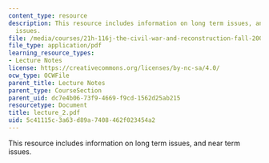 ```yaml
---
content_type: resource
description: This resource includes information on long term issues, and near term
  issues.
file: /media/courses/21h-116j-the-civil-war-and-reconstruction-fall-2005/5c41115c3a63d89a7408462f023454a2_lecture_2.pdf
file_type: application/pdf
learning_resource_types:
- Lecture Notes
license: https://creativecommons.org/licenses/by-nc-sa/4.0/
ocw_type: OCWFile
parent_title: Lecture Notes
parent_type: CourseSection
parent_uid: dc7e4b06-73f9-4669-f9cd-1562d25ab215
resourcetype: Document
title: lecture_2.pdf
uid: 5c41115c-3a63-d89a-7408-462f023454a2
---
```

This resource includes information on long term issues, and near term issues.